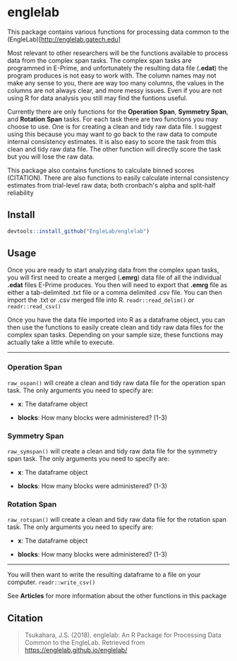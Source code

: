 # englelab

This package contains various functions for processing data common to the (EngleLab)[http://englelab.gatech.edu]

Most relevant to other researchers will be the functions available to process data from the complex span tasks. The complex span tasks are programmed in E-Prime, and unfortunately the resulting data file (**.edat**) the program produces is not easy to work with. The column names may not make any sense to you, there are way too many columns, the values in the columns are not always clear, and more messy issues. Even if you are not using R for data analysis you still may find the funtions useful.

Currently there are only functions for the **Operation Span**, **Symmetry Span**, and **Rotation Span** tasks. For each task there are two functions you may choose to use. One is for creating a clean and tidy raw data file. I suggest using this because you may want to go back to the raw data to compute internal consistency estimates. It is also easy to score the task from this clean and tidy raw data file. The other function will directly score the task but you will lose the raw data.

This package also contains functions to calculate binned scores (CITATION). There are also functions to easily calculate internal consistency estimates from trial-level raw data; both cronbach's alpha and split-half reliability

## Install

```r
devtools::install_github("EngleLab/englelab")
```

## Usage

Once you are ready to start analyzing data from the complex span tasks, you will first need to create a merged (**.emrg**) data file of all the individual **.edat** files E-Prime produces. You then will need to export that **.emrg** file as either a tab-delimited .txt file or a comma delimited .csv file. You can then import the .txt or .csv merged file into R. `readr::read_delim()` or `readr::read_csv()`

Once you have the data file imported into R as a dataframe object, you can then use the functions to easily create clean and tidy raw data files for the complex span tasks. Depending on your sample size, these functions may actually take a little while to execute.

----

### Operation Span

`raw_ospan()` will create a clean and tidy raw data file for the operation span task. The only arguments you need to specify are:

* __x__: The dataframe object

* __blocks__: How many blocks were administered? (1-3)

### Symmetry Span

`raw_symspan()` will create a clean and tidy raw data file for the symmetry span task. The only arguments you need to specify are:

* __x__: The dataframe object

* __blocks__: How many blocks were administered? (1-3)

### Rotation Span

`raw_rotspan()` will create a clean and tidy raw data file for the rotation span task. The only arguments you need to specify are:

* __x__: The dataframe object

* __blocks__: How many blocks were administered? (1-3)

----

You will then want to write the resulting dataframe to a file on your computer. `readr::write_csv()`

See **Articles** for more information about the other functions in this package

## Citation

> Tsukahara, J.S. (2018). englelab: An R Package for Processing Data Common to the EngleLab. Retrieved from https://englelab.github.io/englelab/


